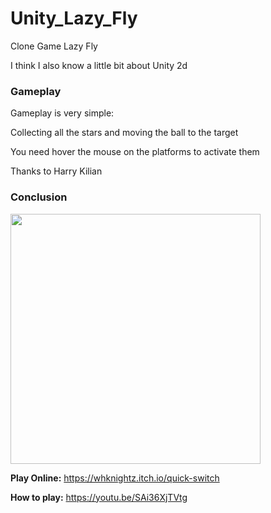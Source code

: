 # Unity_Lazy_Fly
Clone Game Lazy Fly

I think I also know a little bit about Unity 2d

### Gameplay

Gameplay is very simple:

Collecting all the stars and moving the ball to the target

You need hover the mouse on the platforms to activate them


Thanks to Harry Kilian

### Conclusion

<img src="https://i.imgur.com/3kmB4dB.png" width="400"/>

<b>Play Online:</b> https://whknightz.itch.io/quick-switch

<b>How to play:</b> https://youtu.be/SAi36XjTVtg
